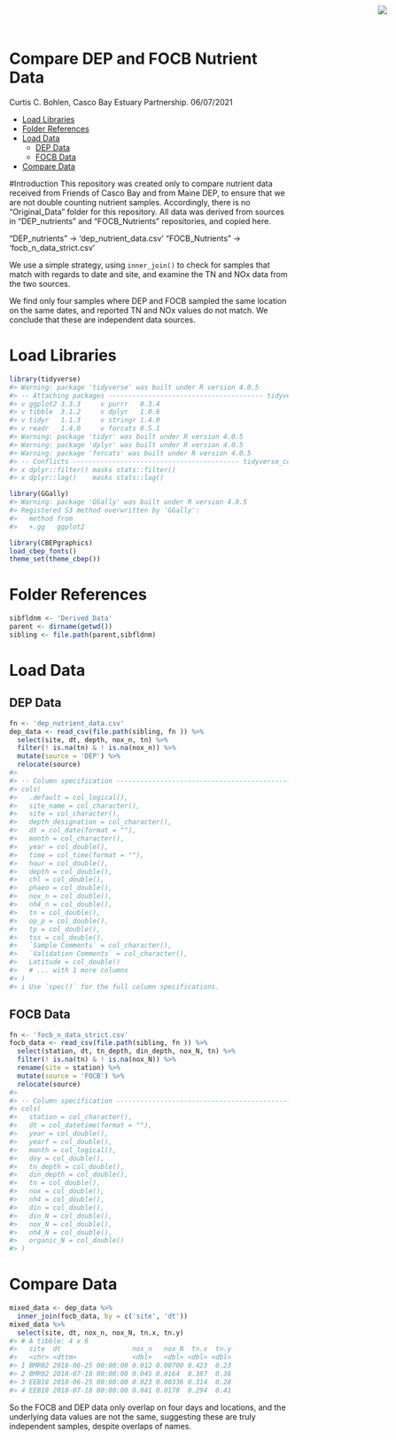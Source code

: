 Compare DEP and FOCB Nutrient Data
================
Curtis C. Bohlen, Casco Bay Estuary Partnership.
06/07/2021

-   [Load Libraries](#load-libraries)
-   [Folder References](#folder-references)
-   [Load Data](#load-data)
    -   [DEP Data](#dep-data)
    -   [FOCB Data](#focb-data)
-   [Compare Data](#compare-data)

<img
    src="https://www.cascobayestuary.org/wp-content/uploads/2014/04/logo_sm.jpg"
    style="position:absolute;top:10px;right:50px;" />

\#Introduction This repository was created only to compare nutrient data
received from Friends of Casco Bay and from Maine DEP, to ensure that we
are not double counting nutrient samples. Accordingly, there is no
“Original\_Data” folder for this repository. All data was derived from
sources in “DEP\_nutrients” and “FOCB\_Nutrients” repositories, and
copied here.

“DEP\_nutrients” -&gt; ‘dep\_nutrient\_data.csv’ “FOCB\_Nutrients” -&gt;
‘focb\_n\_data\_strict.csv’

We use a simple strategy, using `inner_join()` to check for samples that
match with regards to date and site, and examine the TN and NOx data
from the two sources.

We find only four samples where DEP and FOCB sampled the same location
on the same dates, and reported TN and NOx values do not match. We
conclude that these are independent data sources.

# Load Libraries

``` r
library(tidyverse)
#> Warning: package 'tidyverse' was built under R version 4.0.5
#> -- Attaching packages --------------------------------------- tidyverse 1.3.1 --
#> v ggplot2 3.3.3     v purrr   0.3.4
#> v tibble  3.1.2     v dplyr   1.0.6
#> v tidyr   1.1.3     v stringr 1.4.0
#> v readr   1.4.0     v forcats 0.5.1
#> Warning: package 'tidyr' was built under R version 4.0.5
#> Warning: package 'dplyr' was built under R version 4.0.5
#> Warning: package 'forcats' was built under R version 4.0.5
#> -- Conflicts ------------------------------------------ tidyverse_conflicts() --
#> x dplyr::filter() masks stats::filter()
#> x dplyr::lag()    masks stats::lag()

library(GGally)
#> Warning: package 'GGally' was built under R version 4.0.5
#> Registered S3 method overwritten by 'GGally':
#>   method from   
#>   +.gg   ggplot2

library(CBEPgraphics)
load_cbep_fonts()
theme_set(theme_cbep())
```

# Folder References

``` r
sibfldnm <- 'Derived_Data'
parent <- dirname(getwd())
sibling <- file.path(parent,sibfldnm)
```

# Load Data

## DEP Data

``` r
fn <- 'dep_nutrient_data.csv'
dep_data <- read_csv(file.path(sibling, fn )) %>%
  select(site, dt, depth, nox_n, tn) %>%
  filter(! is.na(tn) & ! is.na(nox_n)) %>%
  mutate(source = 'DEP') %>%
  relocate(source)
#> 
#> -- Column specification --------------------------------------------------------
#> cols(
#>   .default = col_logical(),
#>   site_name = col_character(),
#>   site = col_character(),
#>   depth_designation = col_character(),
#>   dt = col_date(format = ""),
#>   month = col_character(),
#>   year = col_double(),
#>   time = col_time(format = ""),
#>   hour = col_double(),
#>   depth = col_double(),
#>   chl = col_double(),
#>   phaeo = col_double(),
#>   nox_n = col_double(),
#>   nh4_n = col_double(),
#>   tn = col_double(),
#>   op_p = col_double(),
#>   tp = col_double(),
#>   tss = col_double(),
#>   `Sample Comments` = col_character(),
#>   `Validation Comments` = col_character(),
#>   Latitude = col_double()
#>   # ... with 1 more columns
#> )
#> i Use `spec()` for the full column specifications.
```

## FOCB Data

``` r
fn <- 'focb_n_data_strict.csv'
focb_data <- read_csv(file.path(sibling, fn )) %>%
  select(station, dt, tn_depth, din_depth, nox_N, tn) %>%
  filter(! is.na(tn) & ! is.na(nox_N)) %>%
  rename(site = station) %>%
  mutate(source = 'FOCB') %>%
  relocate(source)
#> 
#> -- Column specification --------------------------------------------------------
#> cols(
#>   station = col_character(),
#>   dt = col_datetime(format = ""),
#>   year = col_double(),
#>   yearf = col_double(),
#>   month = col_logical(),
#>   doy = col_double(),
#>   tn_depth = col_double(),
#>   din_depth = col_double(),
#>   tn = col_double(),
#>   nox = col_double(),
#>   nh4 = col_double(),
#>   din = col_double(),
#>   din_N = col_double(),
#>   nox_N = col_double(),
#>   nh4_N = col_double(),
#>   organic_N = col_double()
#> )
```

# Compare Data

``` r
mixed_data <- dep_data %>%
  inner_join(focb_data, by = c('site', 'dt'))
mixed_data %>%
  select(site, dt, nox_n, nox_N, tn.x, tn.y)
#> # A tibble: 4 x 6
#>   site  dt                  nox_n   nox_N  tn.x  tn.y
#>   <chr> <dttm>              <dbl>   <dbl> <dbl> <dbl>
#> 1 BMR02 2018-06-25 00:00:00 0.012 0.00700 0.423  0.23
#> 2 BMR02 2018-07-18 00:00:00 0.045 0.0164  0.387  0.36
#> 3 EEB18 2018-06-25 00:00:00 0.023 0.00336 0.314  0.28
#> 4 EEB18 2018-07-18 00:00:00 0.041 0.0178  0.294  0.41
```

So the FOCB and DEP data only overlap on four days and locations, and
the underlying data values are not the same, suggesting these are truly
independent samples, despite overlaps of names.
